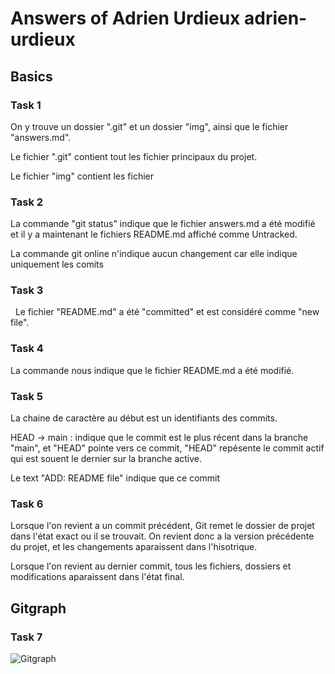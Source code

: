 # Answers of Adrien Urdieux adrien-urdieux

## Basics

### Task 1

On y trouve un dossier ".git" et un dossier "img", ainsi que le fichier "answers.md".

Le fichier ".git" contient tout les fichier principaux du projet.

Le fichier "img" contient les fichier

### Task 2

La commande "git status" indique que le fichier answers.md a été modifié et il y a maintenant le fichiers README.md affiché comme Untracked.

La commande git online n'indique aucun changement car elle indique uniquement les comits

### Task 3

  Le fichier "README.md" a été "committed" et est considéré comme "new file".

### Task 4

La commande nous indique que le fichier README.md a été modifié.

### Task 5

La chaine de caractère au début est un identifiants des commits.

HEAD -> main : indique que le commit est le plus récent dans la branche "main", et "HEAD" pointe vers ce commit, "HEAD" repésente le commit actif qui est souent le dernier sur la branche active.

Le text "ADD: README file" indique que ce commit 

### Task 6

Lorsque l'on revient a un commit précédent, Git remet le dossier de projet dans l'état exact ou il se trouvait. On revient donc a la version précédente du projet, et les changements aparaissent dans l'hisotrique.

Lorsque l'on revient au dernier commit, tous les fichiers, dossiers et modifications aparaissent dans l'état final.

## Gitgraph

### Task 7

![Gitgraph](img/gitgraph.svg)